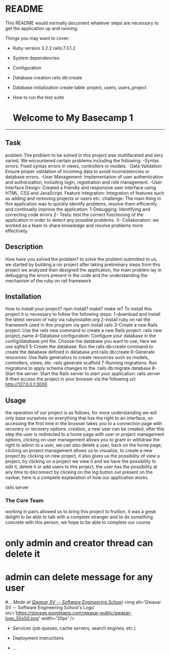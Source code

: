 # README

This README would normally document whatever steps are necessary to get the
application up and running.

Things you may want to cover:

- Ruby version
  3.2.2
  rails:7.3.1.2
- System dependencies

- Configuration

- Database creation
  rails db:create

- Database initialization
  create table:
  project,
  users,
  users_project

- How to run the test suite

  # Welcome to My Basecamp 1

---

## Task

problem
The problem to be solved in this project was multifaceted and very varied. We encountered certain problems including the following:
-Syntax errors: Fixed syntax errors in views, controllers or models.
-Data Validation: Ensure proper validation of incoming data to avoid inconsistencies or database errors.
-User Management: Implementation of user authentication and authorization, including login, registration and role management.
-User Interface Design: Created a friendly and responsive user interface using HTML, CSS and JavaScript.
Feature integration: Integration of features such as adding and removing projects or users etc.
challenge:
The main thing in this application was to quickly identify problems, resolve them efficiently and continually improve the application:
1-Debugging: Identifying and correcting code errors
2- Tests: test the correct functioning of the application in order to detect any possible problems.
3- Collaboration: we worked as a team to share knowledge and resolve problems more effectively.

## Description

How have you solved the problem?
to solve the problem submitted to us, we started by building a ror project after taking preliminary
steps from this project we analyzed then designed the application, the main problem lay in debugging the
errors present in the code and the understanding the mechanism of the ruby on rail framework

## Installation

How to install your project? npm install? make? make re?
To install this project it is necessary to follow the following steps:
1-download and install the latest version of ruby via rubyinstaller.org
2-install ruby on rail the framework used in this program via gem install rails
3-Create a new Rails project: Use the rails new command to create a new Rails project: rails new project_name
4-Database configuration: Configure your database in the config/database.yml file. Choose the database you want to use, here we use sqlite3
5-Create the database: Run the rails db:create command to create the database defined in database.yml:rails db:create
6-Generate resources: Use Rails generators to create resources such as models, controllers, views, etc: rails generate scaffold
7-Running migrations: Run migrations to apply schema changes to the :rails db:migrate database
8-Start the server: Start the Rails server to start your application: rails server
9-then access the project in your browser via the following url: http://127.0.0.1:3000

## Usage

the operation of our project is as follows, for more understanding we will only base ourselves on
everything that has the right to an interface, so accessing the first time in the browser takes you to
a connection page with recovery or recovery options. creation, a new user can be created, after this step
the user is redirected to a home page with user or project management options, clicking on user management
allows you to grant or withdraw the right to admin to a user, we can also delete a user, back on the home
page, clicking on project management allows us to visualize, to create a new project by clicking on
new project, it also gives us the possibility of view a project, by clicking on a project we view it and
we have the possibility to edit it, delete it or add users to this project, the user has the possibility
at any time to disconnect by clicking on the log button out present on the navbar, here is a complete
explanation of how our application works

rails server

### The Core Team

working in pairs allowed us to bring this project to fruition, it was a great delight to be able to talk
with a complete stranger and to do something concrete with this person, we hope to be able to complete our course

# only admin and creator thread can delete it

# admin can delete message for any user

#...
<span><i>Made at <a href='https://qwasar.io'>Qwasar SV -- Software Engineering School</a></i></span>
<span><img alt='Qwasar SV -- Software Engineering School's Logo' src='https://storage.googleapis.com/qwasar-public/qwasar-logo_50x50.png' width='20px' /></span>

- Services (job queues, cache servers, search engines, etc.)

- Deployment instructions

- ...
